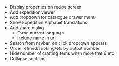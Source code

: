 - Display properties on recipe screen
- Add expedition viewer
- Add dropdown for catalogue drawer menu
- Show Expedition Alphabet translations
- Add share dialog
  - Force current language
  - Include name in url
- Search from navbar, on click dropdown appears
- Order refined/cooking/etc by output number
- Hide number of crafting items when more that 6 etc
- Collapse sections